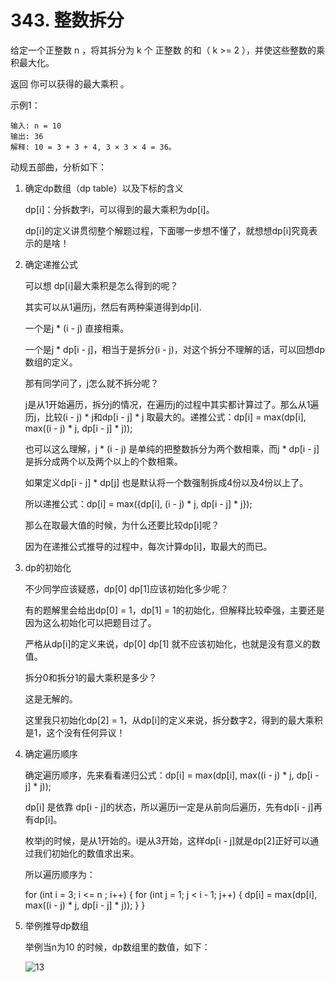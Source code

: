 # 343. 整数拆分
给定一个正整数 n ，将其拆分为 k 个 正整数 的和（ k >= 2 ），并使这些整数的乘积最大化。

返回 你可以获得的最大乘积 。

示例1：

    输入: n = 10
    输出: 36
    解释: 10 = 3 + 3 + 4, 3 × 3 × 4 = 36。
    
动规五部曲，分析如下：

1. 确定dp数组（dp table）以及下标的含义

    dp[i]：分拆数字i，可以得到的最大乘积为dp[i]。

    dp[i]的定义讲贯彻整个解题过程，下面哪一步想不懂了，就想想dp[i]究竟表示的是啥！

2. 确定递推公式

    可以想 dp[i]最大乘积是怎么得到的呢？

    其实可以从1遍历j，然后有两种渠道得到dp[i].

    一个是j * (i - j) 直接相乘。

    一个是j * dp[i - j]，相当于是拆分(i - j)，对这个拆分不理解的话，可以回想dp数组的定义。

    那有同学问了，j怎么就不拆分呢？

    j是从1开始遍历，拆分j的情况，在遍历j的过程中其实都计算过了。那么从1遍历j，比较(i - j) * j和dp[i - j] * j 取最大的。递推公式：dp[i] = max(dp[i], max((i - j) * j, dp[i - j] * j));

    也可以这么理解，j * (i - j) 是单纯的把整数拆分为两个数相乘，而j * dp[i - j]是拆分成两个以及两个以上的个数相乘。

    如果定义dp[i - j] * dp[j] 也是默认将一个数强制拆成4份以及4份以上了。

    所以递推公式：dp[i] = max({dp[i], (i - j) * j, dp[i - j] * j});

    那么在取最大值的时候，为什么还要比较dp[i]呢？

    因为在递推公式推导的过程中，每次计算dp[i]，取最大的而已。

3. dp的初始化

    不少同学应该疑惑，dp[0] dp[1]应该初始化多少呢？

    有的题解里会给出dp[0] = 1，dp[1] = 1的初始化，但解释比较牵强，主要还是因为这么初始化可以把题目过了。

    严格从dp[i]的定义来说，dp[0] dp[1] 就不应该初始化，也就是没有意义的数值。

    拆分0和拆分1的最大乘积是多少？

    这是无解的。

    这里我只初始化dp[2] = 1，从dp[i]的定义来说，拆分数字2，得到的最大乘积是1，这个没有任何异议！

4. 确定遍历顺序

    确定遍历顺序，先来看看递归公式：dp[i] = max(dp[i], max((i - j) * j, dp[i - j] * j));

    dp[i] 是依靠 dp[i - j]的状态，所以遍历i一定是从前向后遍历，先有dp[i - j]再有dp[i]。

    枚举j的时候，是从1开始的。i是从3开始，这样dp[i - j]就是dp[2]正好可以通过我们初始化的数值求出来。

    所以遍历顺序为：

    for (int i = 3; i <= n ; i++) {
        for (int j = 1; j < i - 1; j++) {
            dp[i] = max(dp[i], max((i - j) * j, dp[i - j] * j));
        }
    }
    
5. 举例推导dp数组

    举例当n为10 的时候，dp数组里的数值，如下：
    
    ![13](https://github.com/CamWu-cyber/leetcode/blob/master/%E5%8A%A8%E6%80%81%E8%A7%84%E5%88%92/13.png)
